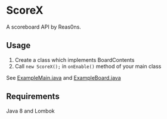 # ScoreX
A scoreboard API by Reas0ns.

## Usage
1. Create a class which implements BoardContents
2. Call `new ScoreX();` in `onEnable()` method of your main class

See [ExampleMain.java](https://github.com/SAMAdev/ScoreX/blob/main/samadev/scorex/example/ExampleMain.java) and [ExampleBoard.java](https://github.com/SAMAdev/ScoreX/blob/main/samadev/scorex/example/ExampleBoard.java)

## Requirements
Java 8 and Lombok
